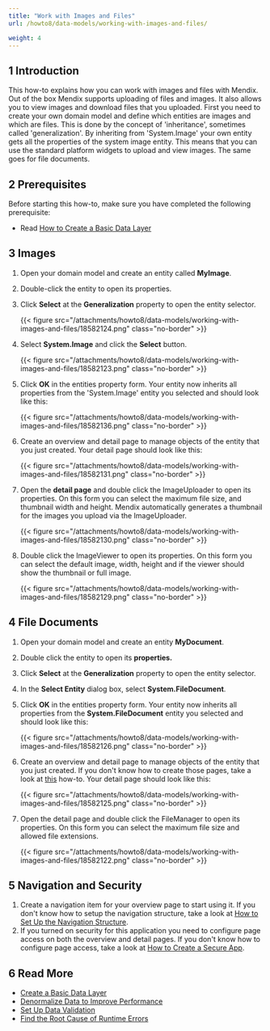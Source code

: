 ```yaml
---
title: "Work with Images and Files"
url: /howto8/data-models/working-with-images-and-files/

weight: 4
---
```


## 1 Introduction

This how-to explains how you can work with images and files with Mendix. Out of the box Mendix supports uploading of files and images. It also allows you to view images and download files that you uploaded. First you need to create your own domain model and define which entities are images and which are files. This is done by the concept of 'inheritance', sometimes called 'generalization'. By inheriting from 'System.Image' your own entity gets all the properties of the system image entity. This means that you can use the standard platform widgets to upload and view images. The same goes for file documents.

## 2 Prerequisites

Before starting this how-to, make sure you have completed the following prerequisite:

* Read [How to Create a Basic Data Layer](/howto8/data-models/create-a-basic-data-layer/)

## 3 Images

1. Open your domain model and create an entity called **MyImage**.
2. Double-click the entity to open its properties.
3. Click **Select** at the **Generalization** property to open the entity selector.

    {{< figure src="/attachments/howto8/data-models/working-with-images-and-files/18582124.png" class="no-border" >}}

4. Select **System.Image** and click the **Select** button.

    {{< figure src="/attachments/howto8/data-models/working-with-images-and-files/18582123.png" class="no-border" >}}

5. Click **OK** in the entities property form. Your entity now inherits all properties from the 'System.Image' entity you selected and should look like this:

    {{< figure src="/attachments/howto8/data-models/working-with-images-and-files/18582136.png" class="no-border" >}}

6. Create an overview and detail page to manage objects of the entity that you just created. Your detail page should look like this:

    {{< figure src="/attachments/howto8/data-models/working-with-images-and-files/18582131.png" class="no-border" >}}

7. Open the **detail page** and double click the ImageUploader to open its properties. On this form you can select the maximum file size, and thumbnail width and height. Mendix automatically generates a thumbnail for the images you upload via the ImageUploader.

    {{< figure src="/attachments/howto8/data-models/working-with-images-and-files/18582130.png" class="no-border" >}}

8. Double click the ImageViewer to open its properties. On this form you can select the default image, width, height and if the viewer should show the thumbnail or full image.

    {{< figure src="/attachments/howto8/data-models/working-with-images-and-files/18582129.png" class="no-border" >}}

## 4 File Documents

1. Open your domain model and create an entity **MyDocument**.
2. Double click the entity to open its **properties.**
3. Click **Select** at the **Generalization** property to open the entity selector.
4. In the **Select Entity** dialog box, select **System.FileDocument**.
5. Click **OK** in the entities property form. Your entity now inherits all properties from the **System.FileDocument** entity you selected and should look like this:

    {{< figure src="/attachments/howto8/data-models/working-with-images-and-files/18582126.png" class="no-border" >}}

6. Create an overview and detail page to manage objects of the entity that you just created. If you don't know how to create those pages, take a look at [this](/howto8/front-end/create-your-first-two-overview-and-detail-pages/) how-to. Your detail page should look like this:

    {{< figure src="/attachments/howto8/data-models/working-with-images-and-files/18582125.png" class="no-border" >}}

7. Open the detail page and double click the FileManager to open its properties. On this form you can select the maximum file size and allowed file extensions.

    {{< figure src="/attachments/howto8/data-models/working-with-images-and-files/18582122.png" class="no-border" >}}

## 5 Navigation and Security

1. Create a navigation item for your overview page to start using it. If you don't know how to setup the navigation structure, take a look at [How to Set Up the Navigation Structure](/howto8/general/setting-up-the-navigation-structure/).
2. If you turned on security for this application you need to configure page access on both the overview and detail pages. If you don't know how to configure page access, take a look at [How to Create a Secure App](/howto8/security/create-a-secure-app/).

## 6 Read More

* [Create a Basic Data Layer](/howto8/data-models/create-a-basic-data-layer/)
* [Denormalize Data to Improve Performance](/howto8/data-models/denormalize-data-to-improve-performance/)
* [Set Up Data Validation](/howto8/data-models/setting-up-data-validation/)
* [Find the Root Cause of Runtime Errors](/howto8/monitoring-troubleshooting/finding-the-root-cause-of-runtime-errors/)
